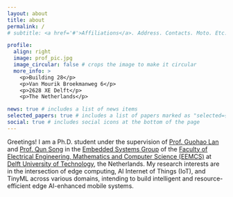 ```yaml
---
layout: about
title: about
permalink: /
# subtitle: <a href='#'>Affiliations</a>. Address. Contacts. Moto. Etc.

profile:
  align: right
  image: prof_pic.jpg
  image_circular: false # crops the image to make it circular
  more_info: >
    <p>Building 28</p>
    <p>Van Mourik Broekmanweg 6</p>
    <p>2628 XE Delft</p>
    <p>The Netherlands</p>

news: true # includes a list of news items
selected_papers: true # includes a list of papers marked as "selected={true}"
social: true # includes social icons at the bottom of the page
---
```

Greetings! I am a Ph.D. student under the supervision of [Prof. Guohao Lan](https://guohao.netlify.app/) and [Prof. Qun Song](https://song-qun.github.io/) in the [Embedded Systems Group](https://www.tudelft.nl/ewi/over-de-faculteit/afdelingen/software-technology/embedded-systems) of the [Faculty of Electrical Engineering, Mathematics and Computer Science (EEMCS)](https://www.tudelft.nl/en/eemcs/the-faculty/departments/software-technology) at [Delft University of Technology](https://www.tudelft.nl/en/), the Netherlands. My research interests are in the intersection of edge computing, AI Internet of Things (IoT), and TinyML across various domains, intending to build intelligent and resource-efficient edge AI-enhanced mobile systems.

<!--Write your biography here. Tell the world about yourself. Link to your favorite [subreddit](http://reddit.com). You can put a picture in, too. The code is already in, just name your picture `prof_pic.jpg` and put it in the `img/` folder.

Put your address / P.O. box / other info right below your picture. You can also disable any of these elements by editing `profile` property of the YAML header of your `_pages/about.md`. Edit `_bibliography/papers.bib` and Jekyll will render your [publications page](/al-folio/publications/) automatically.

Link to your social media connections, too. This theme is set up to use [Font Awesome icons](https://fontawesome.com/) and [Academicons](https://jpswalsh.github.io/academicons/), like the ones below. Add your Facebook, Twitter, LinkedIn, Google Scholar, or just disable all of them.-->
